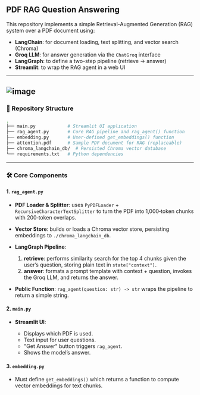 ## PDF RAG Question Answering

This repository implements a simple Retrieval-Augmented Generation (RAG) system over a PDF document using:

* **LangChain**: for document loading, text splitting, and vector search (Chroma)
* **Groq LLM**: for answer generation via the `ChatGroq` interface
* **LangGraph**: to define a two-step pipeline (retrieve → answer)
* **Streamlit**: to wrap the RAG agent in a web UI

---
![image](https://github.com/user-attachments/assets/49ddada6-ae1e-4dda-b44c-d6cbaea65f50)
---

### 📂 Repository Structure

```bash
.
├── main.py            # Streamlit UI application
├── rag_agent.py       # Core RAG pipeline and rag_agent() function
├── embedding.py       # User-defined get_embeddings() function
├── attention.pdf      # Sample PDF document for RAG (replaceable)
├── chroma_langchain_db/  # Persisted Chroma vector database
└── requirements.txt   # Python dependencies
```

---

### 🛠️ Core Components

#### 1. `rag_agent.py`

* **PDF Loader & Splitter**: uses `PyPDFLoader` + `RecursiveCharacterTextSplitter` to turn the PDF into 1,000‑token chunks with 200‑token overlaps.
* **Vector Store**: builds or loads a Chroma vector store, persisting embeddings to `./chroma_langchain_db`.
* **LangGraph Pipeline**:

  1. **retrieve**: performs similarity search for the top 4 chunks given the user’s question, storing plain text in `state["context"]`.
  2. **answer**: formats a prompt template with context + question, invokes the Groq LLM, and returns the answer.
* **Public Function**: `rag_agent(question: str) -> str` wraps the pipeline to return a simple string.

#### 2. `main.py`

* **Streamlit UI**:

  * Displays which PDF is used.
  * Text input for user questions.
  * "Get Answer" button triggers `rag_agent`.
  * Shows the model’s answer.

#### 3. `embedding.py`

* Must define `get_embeddings()` which returns a function to compute vector embeddings for text chunks.

